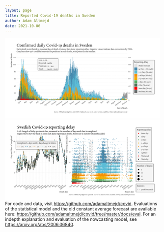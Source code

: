 ```yaml
---
layout: page
title: Reported Covid-19 deaths in Sweden
author: Adam Altmejd
date: 2021-10-06
---
```


![Graph of Swedish Covid-19 deaths with reporting delay.](deaths_lag_sweden_2021-10-06.png "Swedish Covid-19 deaths.")
![Graph of Swedish Covid-19 reporting delay in daily deaths.](lag_trend_sweden_2021-10-06.png "Trend in Swedish Covid-19 mortality reporting delay.")
For code and data, visit <https://github.com/adamaltmejd/covid>.
Evaluations of the statistical model and the old constant average forecast are available here: <https://github.com/adamaltmejd/covid/tree/master/docs/eval>.
For an indepth explanation and evaluation of the nowcasting model, see <https://arxiv.org/abs/2006.06840>.
